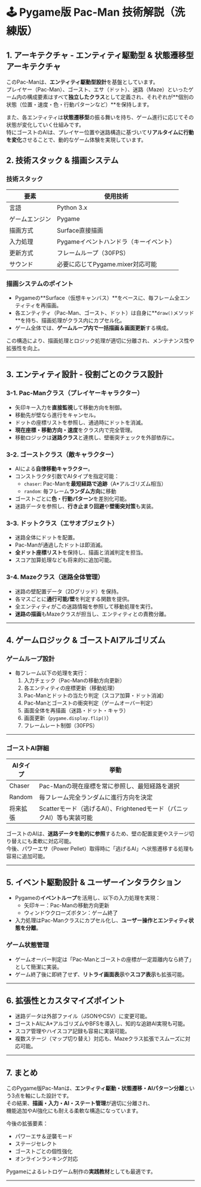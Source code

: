 # 🕹️ Pygame版 Pac-Man 技術解説（洗練版）

## 1. アーキテクチャ - エンティティ駆動型 & 状態遷移型アーキテクチャ

このPac-Manは、**エンティティ駆動型設計**を基盤としています。  
プレイヤー（Pac-Man）、ゴースト、エサ（ドット）、迷路（Maze）といったゲーム内の構成要素はすべて**独立したクラス**として定義され、それぞれが**個別の状態（位置・速度・色・行動パターンなど）**を保持します。

また、各エンティティは**状態遷移型**の振る舞いを持ち、ゲーム進行に応じてその状態が変化していく仕組みです。  
特にゴーストのAIは、プレイヤー位置や迷路構造に基づいて**リアルタイムに行動を変化**させることで、動的なゲーム体験を実現しています。

## 2. 技術スタック & 描画システム

### 技術スタック
| 要素 | 使用技術 |
|---|---|
| 言語 | Python 3.x |
| ゲームエンジン | Pygame |
| 描画方式 | Surface直接描画 |
| 入力処理 | Pygameイベントハンドラ（キーイベント） |
| 更新方式 | フレームループ（30FPS） |
| サウンド | 必要に応じてPygame.mixer対応可能 |

### 描画システムのポイント
- Pygameの**Surface（仮想キャンバス）**をベースに、毎フレーム全エンティティを再描画。
- 各エンティティ（Pac-Man、ゴースト、ドット）は自身に**`draw()`メソッド**を持ち、描画処理がクラス内にカプセル化。
- ゲーム全体では、**ゲームループ内で一括描画＆画面更新**する構成。

この構造により、描画処理とロジック処理が適切に分離され、メンテナンス性や拡張性を向上。

---

## 3. エンティティ設計 - 役割ごとのクラス設計

### 3-1. Pac-Manクラス（プレイヤーキャラクター）
- 矢印キー入力を**直接監視**して移動方向を制御。
- 移動先が壁なら進行をキャンセル。
- ドットの座標リストを参照し、通過時にドットを消滅。
- **現在座標・移動方向・速度**をクラス内で完全管理。
- 移動ロジックは**迷路クラス**と連携し、壁衝突チェックを外部依存に。

### 3-2. ゴーストクラス（敵キャラクター）
- AIによる**自律移動キャラクター**。
- コンストラクタ引数でAIタイプを指定可能：
    - `chaser`: Pac-Manを**最短経路で追跡**（A*アルゴリズム相当）
    - `random`: 毎フレーム**ランダム方向**に移動
- ゴーストごとに**色・行動パターン**を差別化可能。
- 迷路データを参照し、**行き止まり回避**や**壁衝突対策**も実装。

### 3-3. ドットクラス（エサオブジェクト）
- 迷路全体にドットを配置。
- Pac-Manが通過したドットは即消滅。
- **全ドット座標リスト**を保持し、描画と消滅判定を担当。
- スコア加算処理なども将来的に追加可能。

### 3-4. Mazeクラス（迷路全体管理）
- 迷路の壁配置データ（2Dグリッド）を保持。
- 各マスごとに**通行可能/壁**を判定する関数を提供。
- 全エンティティがこの迷路情報を参照して移動処理を実行。
- **迷路の描画**もMazeクラスが担当し、エンティティとの責務分離。

---

## 4. ゲームロジック & ゴーストAIアルゴリズム

### ゲームループ設計
- 毎フレーム以下の処理を実行：
    1. 入力チェック（Pac-Manの移動方向更新）
    2. 各エンティティの座標更新（移動処理）
    3. Pac-Manとドットの当たり判定（スコア加算・ドット消滅）
    4. Pac-Manとゴーストの衝突判定（ゲームオーバー判定）
    5. 画面全体を再描画（迷路・ドット・キャラ）
    6. 画面更新（`pygame.display.flip()`）
    7. フレームレート制御（30FPS）

---

### ゴーストAI詳細
| AIタイプ | 挙動 |
|---|---|
| Chaser | Pac-Manの現在座標を常に参照し、最短経路を選択 |
| Random | 毎フレーム完全ランダムに進行方向を決定 |
| 将来拡張 | Scatterモード（逃げるAI）、Frightenedモード（パニックAI）等も実装可能 |

ゴーストのAIは、**迷路データを動的に参照**するため、壁の配置変更やステージ切り替えにも柔軟に対応可能。  
今後、パワーエサ（Power Pellet）取得時に「逃げるAI」へ状態遷移する処理も容易に追加可能。

---

## 5. イベント駆動設計 & ユーザーインタラクション

- Pygameの**イベントループ**を活用し、以下の入力処理を実現：
    - 矢印キー：Pac-Manの移動方向更新
    - ウィンドウクローズボタン：ゲーム終了
- 入力処理はPac-Manクラスにカプセル化し、**ユーザー操作とエンティティ状態を分離**。

### ゲーム状態管理
- ゲームオーバー判定は「Pac-Manとゴーストの座標が一定距離内なら終了」として簡潔に実装。
- ゲーム終了後に即終了せず、**リトライ画面表示**や**スコア表示**も拡張可能。

---

## 6. 拡張性とカスタマイズポイント

- 迷路データは外部ファイル（JSONやCSV）に変更可能。
- ゴーストAIにA*アルゴリズムやBFSを導入し、知的な追跡AI実現も可能。
- スコア管理やハイスコア記録も容易に実装可能。
- 複数ステージ（マップ切り替え）対応も、Mazeクラス拡張でスムーズに対応可能。

---

## 7. まとめ

このPygame版Pac-Manは、**エンティティ駆動・状態遷移・AIパターン分離**という3点を軸にした設計です。  
その結果、**描画・入力・AI・ステート管理**が適切に分離され、  
機能追加やAI強化にも耐える柔軟な構造になっています。

今後の拡張要素：
- パワーエサ＆逆襲モード
- ステージセレクト
- ゴーストごとの個性強化
- オンラインランキング対応

Pygameによるレトロゲーム制作の**実践教材**としても最適です。

---

